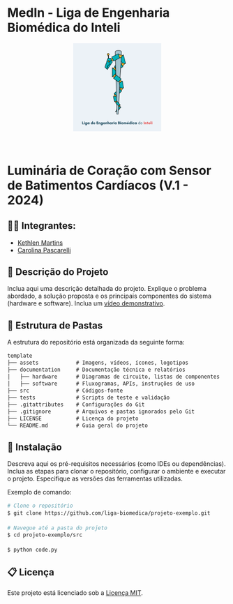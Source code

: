 # MedIn - Liga de Engenharia Biomédica do Inteli

<p align="center">
<a href= "https://www.inteli.edu.br/">
<img src="assets/logo_medin.png" alt="MedIn - Liga de Engenharia Biomédica do Inteli" border="0" width="40%" height="40%">
</a>
</p>

<br>

# Luminária de Coração com Sensor de Batimentos Cardíacos (V.1 - 2024)

## 👨‍💻 Integrantes:
- <a href="https://www.linkedin.com/in/kethlenmartins/">Kethlen Martins</a>
- <a href="https://www.linkedin.com/in/carol-pascarelli/">Carolina Pascarelli</a>

## 📜 Descrição do Projeto

Inclua aqui uma descrição detalhada do projeto. Explique o problema abordado, a solução proposta e os principais componentes do sistema (hardware e software). Inclua um [vídeo demonstrativo](#).

## 📁 Estrutura de Pastas

A estrutura do repositório está organizada da seguinte forma:

```
template
├── assets            # Imagens, vídeos, ícones, logotipos
├── documentation     # Documentação técnica e relatórios
│   ├── hardware      # Diagramas de circuito, listas de componentes
│   ├── software      # Fluxogramas, APIs, instruções de uso
├── src               # Códigos-fonte
├── tests             # Scripts de teste e validação
├── .gitattributes    # Configurações do Git
├── .gitignore        # Arquivos e pastas ignorados pelo Git
├── LICENSE           # Licença do projeto
└── README.md         # Guia geral do projeto
```

## 🔧 Instalação

Descreva aqui os pré-requisitos necessários (como IDEs ou dependências). Inclua as etapas para clonar o repositório, configurar o ambiente e executar o projeto. Especifique as versões das ferramentas utilizadas.

Exemplo de comando:

```bash
# Clone o repositório
$ git clone https://github.com/liga-biomedica/projeto-exemplo.git

# Navegue até a pasta do projeto
$ cd projeto-exemplo/src

$ python code.py
```

## 📋 Licença

Este projeto está licenciado sob a [Licença MIT](LICENSE).
